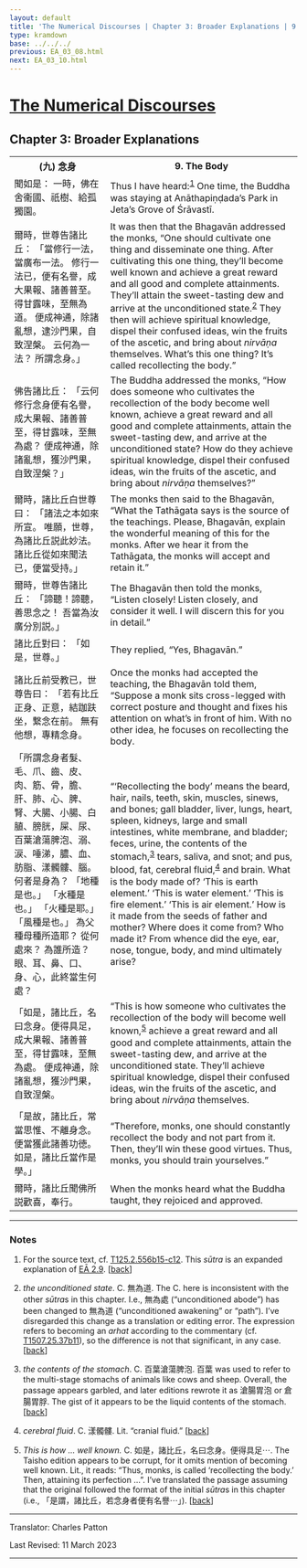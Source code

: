 ```yaml
---
layout: default
title: 'The Numerical Discourses | Chapter 3: Broader Explanations | 9. The Body'
type: kramdown
base: ../../../
previous: EA_03_08.html
next: EA_03_10.html
---
```


<h1><a href='../index.html'>The Numerical Discourses</a></h1>
<h2>Chapter 3: Broader Explanations</h2>

<table class="trans">
  <th class='ch'>(九) 念身</th>
  <th class='en'>9. The Body</th>
  <tr>
    <td class='ch' title='T125.2.556b15'>聞如是： 一時，佛在舍衞國、祇樹、給孤獨園。</td>
    <td>Thus I have heard:<sup id="ref1"><a href="#n1">1</a></sup> One time, the Buddha was staying at Anāthapiṇḍada’s Park in Jeta’s Grove of Śrāvastī.</td>
  </tr>
  <tr>
    <td class='ch' title='T125.2.556b16'>爾時，世尊告諸比丘： 「當修行一法，當廣布一法。 修行一法已，便有名譽，成大果報、諸善普至。 得甘露味，至無為道。 便成神通，除諸亂想，逮沙門果，自致涅槃。 云何為一法？ 所謂念身。」</td>
    <td>It was then that the Bhagavān addressed the monks, “One should cultivate one thing and disseminate one thing. After cultivating this one thing, they’ll become well known and achieve a great reward and all good and complete attainments. They’ll attain the sweet-tasting dew and arrive at the unconditioned state.<sup id="ref2"><a href="#n2">2</a></sup> They then will achieve spiritual knowledge, dispel their confused ideas, win the fruits of the ascetic, and bring about <em>nirvāṇa</em> themselves. What’s this one thing? It’s called recollecting the body.”</td>
  </tr>
  <tr>
    <td class='ch' title='T125.2.556b20'>佛告諸比丘： 「云何修行念身便有名譽，成大果報、諸善普至，得甘露味，至無為處？ 便成神通，除諸亂想，獲沙門果，自致涅槃？」</td>
    <td>The Buddha addressed the monks, “How does someone who cultivates the recollection of the body become well known, achieve a great reward and all good and complete attainments, attain the sweet-tasting dew, and arrive at the unconditioned state? How do they achieve spiritual knowledge, dispel their confused ideas, win the fruits of the ascetic, and bring about <em>nirvāṇa</em> themselves?”</td>
  </tr>
  <tr>
    <td class='ch' title='T125.2.556b23'>爾時，諸比丘白世尊曰： 「諸法之本如來所宣。 唯願，世尊，為諸比丘説此妙法。 諸比丘從如來聞法已，便當受持。」</td>
    <td>The monks then said to the Bhagavān, “What the Tathāgata says is the source of the teachings. Please, Bhagavān, explain the wonderful meaning of this for the monks. After we hear it from the Tathāgata, the monks will accept and retain it.”</td>
  </tr>
  <tr>
    <td class='ch' title='T125.2.556b26'>爾時，世尊告諸比丘： 「諦聽！諦聽，善思念之！ 吾當為汝廣分別説。」</td>
    <td>The Bhagavān then told the monks, “Listen closely! Listen closely, and consider it well. I will discern this for you in detail.”</td>
  </tr>
  <tr>
    <td class='ch' title='T125.2.556b27'>諸比丘對曰： 「如是，世尊。」</td>
    <td>They replied, “Yes, Bhagavān.”</td>
  </tr>
  <tr>
    <td class='ch' title='T125.2.556b28'>諸比丘前受教已，世尊告曰： 「若有比丘正身、正意，結跏趺坐，繋念在前。 無有他想，專精念身。</td>
    <td>Once the monks had accepted the teaching, the Bhagavān told them, “Suppose a monk sits cross-legged with correct posture and thought and fixes his attention on what’s in front of him. With no other idea, he focuses on recollecting the body.</td>
  </tr>
  <tr>
    <td class='ch' title='T125.2.556c1'>「所謂念身者髮、毛、爪、齒、皮、肉、筋、骨，膽、肝、肺、心、脾、腎、大腸、小腸、白䐈、膀胱，屎、尿、百葉滄蕩脾泡、溺、涙、唾涕，膿、血、肪脂、漾髑髏、腦。 何者是身為？ 「地種是也。」 「水種是也。」 「火種是耶。」 「風種是也。」 為父種母種所造耶？ 從何處來？ 為誰所造？ 眼、耳、鼻、口、身、心，此終當生何處？</td>
    <td>“‘Recollecting the body’ means the beard, hair, nails, teeth, skin, muscles, sinews, and bones; gall bladder, liver, lungs, heart, spleen, kidneys, large and small intestines, white membrane, and bladder; feces, urine, the contents of the stomach,<sup id="ref3"><a href="#n3">3</a></sup> tears, saliva, and snot; and pus, blood, fat, cerebral fluid,<sup id="ref4"><a href="#n4">4</a></sup> and brain. What is the body made of? ‘This is earth element.’ ‘This is water element.’ ‘This is fire element.’ ‘This is air element.’ How is it made from the seeds of father and mother? Where does it come from? Who made it? From whence did the eye, ear, nose, tongue, body, and mind ultimately arise?</td>
  </tr>
  <tr>
    <td class='ch' title='T125.2.556c7'>「如是，諸比丘，名曰念身。便得具足，成大果報、諸善普至，得甘露味，至無為處。 便成神通，除諸亂想，獲沙門果，自致涅槃。</td>
    <td>“This is how someone who cultivates the recollection of the body will become well known,<sup id="ref5"><a href="#n5">5</a></sup> achieve a great reward and all good and complete attainments, attain the sweet-tasting dew, and arrive at the unconditioned state. They’ll achieve spiritual knowledge, dispel their confused ideas, win the fruits of the ascetic, and bring about <em>nirvāṇa</em> themselves.</td>
  </tr>
  <tr>
    <td class='ch' title='T125.2.556c10'>「是故，諸比丘，常當思惟、不離身念。 便當獲此諸善功徳。 如是，諸比丘當作是學。」</td>
    <td>“Therefore, monks, one should constantly recollect the body and not part from it. Then, they’ll win these good virtues. Thus, monks, you should train yourselves.”</td>
  </tr>
  <tr>
    <td class='ch' title='T125.2.556c12'>爾時，諸比丘聞佛所説歡喜，奉行。</td>
    <td>When the monks heard what the Buddha taught, they rejoiced and approved.</td>
  </tr>
</table>

<hr/>

<h3 id="notes">Notes</h3>

<ol class="notes-list">
<li id="n1"><p>For the source text, cf. <a href="https://cbetaonline.dila.edu.tw/zh/T02n0125_p0556b15" target="_blank">T125.2.556b15-c12</a>. This <em>sūtra</em> is an expanded explanation of <a href="../02/EA_02_09.html" target="_blank">EĀ 2.9</a>. [<a href="#ref1">back</a>]</p></li>
<li id="n2"><p><em>the unconditioned state</em>. C. 無為道. The C. here is inconsistent with the other <em>sūtra</em>s in this chapter. I.e., 無為處 (“unconditioned abode”) has been changed to 無為道 (“unconditioned awakening” or “path”). I’ve disregarded this change as a translation or editing error. The expression refers to becoming an <em>arhat</em> according to the commentary (cf. <a href="https://cbetaonline.dila.edu.tw/zh/T25n1507_p0037b11" target="_blank">T1507.25.37b11</a>), so the difference is not that significant, in any case. [<a href="#ref2">back</a>]</p></li>
<li id="n3"><p><em>the contents of the stomach</em>. C. 百葉滄蕩脾泡. 百葉 was used to refer to the multi-stage stomachs of animals like cows and sheep. Overall, the passage appears garbled, and later editions rewrote it as 滄腸胃泡 or 倉腸胃脬. The gist of it appears to be the liquid contents of the stomach. [<a href="#ref3">back</a>]</p></li>
<li id="n4"><p><em>cerebral fluid</em>. C. 漾髑髏. Lit. “cranial fluid.” [<a href="#ref4">back</a>]</p></li>
<li id="n5"><p><em>This is how … well known.</em> C. 如是，諸比丘，名曰念身。便得具足⋯. The Taisho edition appears to be corrupt, for it omits mention of becoming well known. Lit., it reads: “Thus, monks, is called ‘recollecting the body.’ Then, attaining its perfection …”. I’ve translated the passage assuming that the original followed the format of the initial <em>sūtra</em>s in this chapter (i.e., 「是謂，諸比丘，若念身者便有名譽⋯」). [<a href="#ref5">back</a>]</p></li>
</ol>
<hr/>

<p class="translator">Translator: Charles Patton</p>
<p class='revised'>Last Revised: 11 March 2023</p>

<hr/>